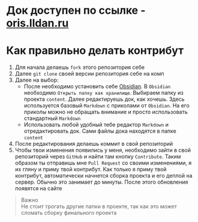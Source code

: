 # Док доступен по ссылке - [oris.lldan.ru](https://oris.lldan.ru)

# Как правильно делать контрибут

1. Для начала делаешь `fork` этого репозитория себе
2. Далее `git clone` своей версии репозитория себе на комп
3. Далее на выбор:
   - После необходимо установить себе [Obsidian](https://obsidian.md/). В `Obsidian` необходимо `Открыть папку как хранилище`. Выбираем папку из проекта `content`. Далее редактируешь док, как хочешь. Здесь используется базовый `Markdown` с приколами от `Obsidian`. На его приколы можно не обращать внимание и просто использовать стандартный `Markdown`
   - Использовать любой удобный тебе редактор `Markdown` и отредактировать док. Сами файлы дока находятся в папке `content`
4. После редактирования делаешь коммит в свой репозиторий
5. Чтобы твои изменения появились у меня, необходимо зайти в свой репозиторий через `GitHub` и найти там кнопку `Contribute`. Таким образом ты отправишь мне `Pull Request` со своими изменениями, я их гляну и приму твой контрибут. Как только я приму твой контрибут, автоматически начнется сборка проекта и его деплой на сервер. Обычно это занимает до минуты. После этого обновления появятся на сайте

> Важно  
> Не стоит трогать другие папки в проекте, так как это может сломать сборку финального проекта